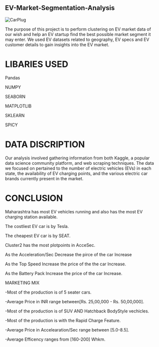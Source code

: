 ## EV-Market-Segmentation-Analysis

![CarPlug](https://github.com/Ashwani8525/FENN-LABS-EV/assets/112153786/c7aae547-a8c2-4451-9331-a23d8e87897b)









The purpose of this project is to perform clustering on EV market data of our wish and help an EV startup find the best possible market segment it may enter. We used EV datasets related to geography, EV specs and EV customer details to gain insights into the EV market.

# LIBARIES USED 
Pandas

NUMPY

SEABORN

MATPLOTLIB

SKLEARN

SPICY

# DATA DISCRIPTION

Our analysis involved gathering information from both Kaggle, a popular data science community platform, and web scraping techniques. The data we focused on pertained to the number of electric vehicles (EVs) in each state, the availability of EV charging points, and the various electric car brands currently present in the market.



# CONCLUSION
Maharashtra has most EV vehicles running and also has the most EV charging station available.


The costliest EV car is by Tesla.


The cheapest EV car is by SEAT.


Cluster2 has the most plotpoints in AcceSec.


As the Acceleration/Sec Decrease the pirce of the car Increase


As the Top Speed Increase the price of the the car Increase.


As the Battery Pack Increase the price of the car Increase.

MARKETING MIX

-Most of the production is of 5 seater cars.


-Average Price in INR range between[Rs. 25,00,000 - Rs. 50,00,000].


-Most of the production is of SUV AND Hatchback BodyStyle vechicles.


-Most of the production is with the Rapid Charge Feature.


-Average Price in Accelearation/Sec range between [5.0-8.5].


-Average Efficency ranges from [160-200] Whkm.
